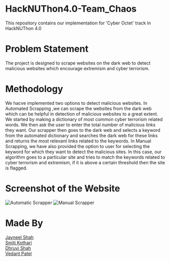 # HackNUThon4.0-Team_Chaos
This repository contains our implementation for 'Cyber Octet' track in HackNUThon 4.0
# Problem Statement
The project is designed to scrape websites on the dark web to detect malicious websites which encourage extremism and cyber terrorism.
# Methodology
We hacve implemented two options to detect malicious websites. In Automated Scrapping ,we can scrape the websites from the dark web which can be helpful in detection of malicious websites to a great extent. We started by making a dictionary of most common cyber terrorism related words. We then ask the user to enter the total number of malicious links they want. Our scrapper then goes to the dark web and selects a keyword from the automated dictionary and searches the dark web for these links and returns the most relevant links related to the keywords. In Manual Scrapping, we have also provided the option to user for selecting the keyword for which they want to detect the malicious sites. In this case, our algorithm goes to a particular site and tries to match the keywords related to cyber terrorism and extremism, if it is above a certain threshold then the site is flagged.
# Screenshot of the Website

![Automatic Scrapper](https://user-images.githubusercontent.com/104895751/235342303-c2ad80e5-61d5-40a3-b53f-eabfc8cdc936.jpeg)
![Manual Scrapper](https://user-images.githubusercontent.com/104895751/235342304-7a04391e-5abc-42e8-998c-9d0eb361931c.jpeg)

# Made By
[Jayneel Shah](https://github.com/jayneel-shah18)
<br>
[Smiti Kothari](https://github.com/codersmiti)
<br>
[Dhruvi Shah](https://github.com/DhruviShah101)
<br>
[Vedant Patel](https://github.com/Kiraschild)
